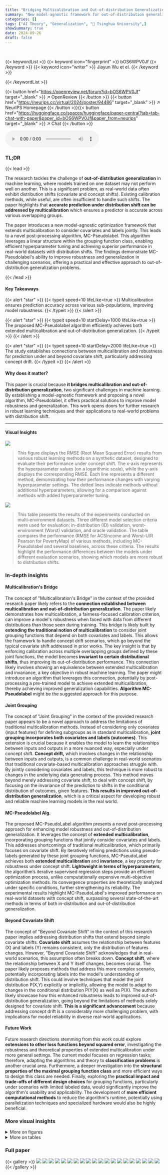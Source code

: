 ```yaml
---
title: "Bridging Multicalibration and Out-of-distribution Generalization Beyond Covariate Shift"
summary: "New model-agnostic framework for out-of-distribution generalization uses multicalibration across overlapping groups, showing improved robustness and prediction under various distribution shifts."
categories: []
tags: ["AI Theory", "Generalization", "🏢 Tsinghua University",]
showSummary: true
date: 2024-09-26
draft: false
---
```


<br>

{{< keywordList >}}
{{< keyword icon="fingerprint" >}} bOS6WPV0Jf {{< /keyword >}}
{{< keyword icon="writer" >}} Jiayun Wu et el. {{< /keyword >}}
 
{{< /keywordList >}}

{{< button href="https://openreview.net/forum?id=bOS6WPV0Jf" target="_blank" >}}
↗ OpenReview
{{< /button >}}
{{< button href="https://neurips.cc/virtual/2024/poster/94486" target="_blank" >}}
↗ NeurIPS Homepage
{{< /button >}}{{< button href="https://huggingface.co/spaces/huggingface/paper-central?tab=tab-chat-with-paper&paper_id=bOS6WPV0Jf&paper_from=neurips" target="_blank" >}}
↗ Chat
{{< /button >}}



<audio controls>
    <source src="https://ai-paper-reviewer.com/bOS6WPV0Jf/podcast.wav" type="audio/wav">
    Your browser does not support the audio element.
</audio>


### TL;DR


{{< lead >}}

The research tackles the challenge of **out-of-distribution generalization** in machine learning, where models trained on one dataset may not perform well on another.  This is a significant problem, as real-world data often exhibit distribution shifts (covariate and concept shifts).  Existing calibration methods, while useful, are often insufficient to handle such shifts.  The paper highlights that **accurate prediction under distribution shift can be addressed by multicalibration** which ensures a predictor is accurate across various overlapping groups. 

The paper introduces a new model-agnostic optimization framework that extends multicalibration to consider covariates and labels jointly.  This leads to a novel post-processing algorithm, MC-Pseudolabel. This algorithm leverages a linear structure within the grouping function class, enabling efficient hyperparameter tuning and achieving superior performance in real-world datasets with distribution shifts.  The findings demonstrate MC-Pseudolabel's ability to improve robustness and generalization in challenging scenarios, offering a practical and effective approach to out-of-distribution generalization problems.

{{< /lead >}}


#### Key Takeaways

{{< alert "star" >}}
{{< typeit speed=10 lifeLike=true >}} Multicalibration ensures prediction accuracy across various sub-populations, improving model robustness. {{< /typeit >}}
{{< /alert >}}

{{< alert "star" >}}
{{< typeit speed=10 startDelay=1000 lifeLike=true >}} The proposed MC-Pseudolabel algorithm efficiently achieves both extended multicalibration and out-of-distribution generalization. {{< /typeit >}}
{{< /alert >}}

{{< alert "star" >}}
{{< typeit speed=10 startDelay=2000 lifeLike=true >}} The study establishes connections between multicalibration and robustness for prediction under and beyond covariate shift, particularly addressing concept drift. {{< /typeit >}}
{{< /alert >}}

#### Why does it matter?
This paper is crucial because **it bridges multicalibration and out-of-distribution generalization**, two significant challenges in machine learning.  By establishing a model-agnostic framework and proposing a novel algorithm, MC-Pseudolabel, it offers practical solutions to improve model robustness and generalization.  This work opens doors for further research in robust learning techniques and their applications to real-world problems with distribution shift.

------
#### Visual Insights



![](https://ai-paper-reviewer.com/bOS6WPV0Jf/figures_16_1.jpg)

> This figure displays the RMSE (Root Mean Squared Error) results from various robust learning methods on a synthetic dataset, designed to evaluate their performance under concept shift. The x-axis represents the hyperparameter values (on a logarithmic scale), while the y-axis displays the corresponding RMSE. Each line represents a different method, demonstrating how their performance changes with varying hyperparameter settings. The dotted lines indicate methods without additional hyperparameters, allowing for a comparison against methods with added hyperparameter tuning.





![](https://ai-paper-reviewer.com/bOS6WPV0Jf/tables_9_1.jpg)

> This table presents the results of the experiments conducted on multi-environment datasets. Three different model selection criteria were used for evaluation: in-distribution (ID) validation, worst-environment (Worst) validation, and oracle validation.  The table compares the performance (RMSE for ACSIncome and Worst-U/R Pearson for PovertyMap) of various methods, including MC-Pseudolabel and several baselines, across these criteria. The results highlight the performance differences between the models under different evaluation scenarios, showing which models are more robust to distribution shifts.





### In-depth insights


#### Multicalibration's Bridge
The concept of "Multicalibration's Bridge" in the context of the provided research paper likely refers to the **connection established between multicalibration and out-of-distribution generalization**. The paper likely demonstrates how multicalibration, a fairness-focused calibration criterion, can improve a model's robustness when faced with data from different distributions than those seen during training. This bridge is likely built by **extending the traditional notion of multicalibration** to consider joint grouping functions that depend on both covariates and labels. This allows the framework to handle concept drift scenarios, which go beyond the typical covariate shift addressed in prior works.  The key insight is that by enforcing calibration across multiple overlapping groups defined by these joint functions, the model becomes **invariant to certain distributional shifts**, thus improving its out-of-distribution performance.  This connection likely involves showing an equivalence between extended multicalibration and invariance, a key objective in robust machine learning.  The paper might introduce an algorithm that leverages this connection, potentially by post-processing a pre-trained model to achieve extended multicalibration, thereby achieving improved generalization capabilities. **Algorithm MC-Pseudolabel** might be the suggested approach for this purpose.

#### Joint Grouping
The concept of "Joint Grouping" in the context of the provided research paper appears to be a novel approach to address the limitations of traditional multicalibration methods.  Instead of considering only covariates (input features) for defining subgroups as in standard multicalibration, **joint grouping incorporates both covariates and labels (outcomes)**. This extension is crucial because it enables the model to learn the relationships between inputs and outputs in a more nuanced way, especially under concept shift.  **Concept drift,** which involves changes in the relationship between inputs and outputs, is a common challenge in real-world scenarios that traditional covariate-based multicalibration approaches struggle with. By jointly considering covariates and labels, this technique is more robust to changes in the underlying data generating process. This method moves beyond merely addressing covariate shift, to deal with concept shift, by focusing on the invariance of the prediction to shifts in the conditional distribution of outcomes, given features.  **This results in improved out-of-distribution generalization**, which is a critical aspect for developing robust and reliable machine learning models in the real world.

#### MC-Pseudolabel Alg.
The proposed MC-PseudoLabel algorithm presents a novel post-processing approach for enhancing model robustness and out-of-distribution generalization.  It leverages the concept of **extended multicalibration**, incorporating grouping functions that jointly consider covariates and labels. This addresses shortcomings of traditional multicalibration, which primarily focuses on covariate shift.  By iteratively refining predictions using pseudo-labels generated by these joint grouping functions, MC-PseudoLabel achieves both **extended multicalibration** and **invariance**, a key property for robustness under concept shift.  **Lightweight in terms of hyperparameters**, the algorithm’s iterative supervised regression steps provide an efficient optimization process, unlike computationally expensive multi-objective optimization methods.  Its convergence properties are theoretically analyzed under specific conditions, further strengthening its reliability. The experimental results highlight MC-PseudoLabel's improved performance on real-world datasets with concept shift, surpassing several state-of-the-art methods in terms of both in-distribution and out-of-distribution generalization.

#### Beyond Covariate Shift
The concept of "Beyond Covariate Shift" in the context of this research paper implies addressing distribution shifts that extend beyond simple covariate shifts.  **Covariate shift** assumes the relationship between features (X) and labels (Y) remains consistent, only the distribution of features changes.  However, "Beyond Covariate Shift" acknowledges that in real-world scenarios, this assumption often breaks down.  **Concept shift**, where the relationship between X and Y itself changes, becomes crucial. The paper likely proposes methods that address this more complex scenario, potentially incorporating labels into the model's understanding of distribution shift. This could involve techniques that model the joint distribution P(X,Y) explicitly or implicitly, allowing the model to adapt to changes in the conditional distribution P(Y|X) as well as P(X).  The authors likely showcase how this enhanced robustness leads to improved out-of-distribution generalization, going beyond the limitations of methods solely designed for covariate shift.  **This is a significant advancement** because addressing concept drift is a considerably more challenging problem, with implications for model reliability in diverse real-world applications.

#### Future Work
Future research directions stemming from this work could explore **extensions to other loss functions beyond squared error**, investigating the robustness and theoretical properties of extended multicalibration under more general settings.  The current model focuses on regression tasks; therefore, adapting the algorithms and theory to **classification problems** is another crucial area.  Furthermore, a deeper investigation into the **structural properties of the maximal grouping function class** and more efficient ways to design this class are needed.  Finally, exploring the **practical impact and trade-offs of different design choices** for grouping functions, particularly under scenarios with limited labeled data, would significantly improve the algorithm's usability and applicability.  The development of **more efficient computational methods** to reduce the algorithm's runtime, potentially using parallelization techniques and specialized hardware would also be highly beneficial.


### More visual insights

<details>
<summary>More on figures
</summary>


![](https://ai-paper-reviewer.com/bOS6WPV0Jf/figures_17_1.jpg)

> This figure visualizes the iterative process of the MC-PseudoLabel algorithm.  The top row shows how the algorithm refines pseudolabels (generated by grouping functions) in relation to the model's predictions across different iterations (Step 0, Step 2, Step 4).  The bottom row shows the same pseudolabels against the spurious variable 'V'. The converging plots in both rows demonstrate how the algorithm iteratively adjusts predictions to achieve multicalibration and invariance, reducing the influence of spurious correlations.


![](https://ai-paper-reviewer.com/bOS6WPV0Jf/figures_18_1.jpg)

> This figure displays the relationship between a model's in-distribution performance (measured by ID validation RMSE) and its out-of-distribution performance (measured by test RMSE) on the VesselPower dataset.  The strong positive correlation (R²=0.96 for MC-Pseudolabel) indicates that the method's in-distribution performance is a good predictor of its out-of-distribution performance, a phenomenon known as 'accuracy-on-the-line'. This contrasts with other methods which show weaker correlations, suggesting that MC-Pseudolabel generalizes better to out-of-distribution data.


</details>




<details>
<summary>More on tables
</summary>


![](https://ai-paper-reviewer.com/bOS6WPV0Jf/tables_9_2.jpg)
> This table presents the results of experiments conducted in a single-environment setting, where algorithms are trained on a single source distribution and tested on a target dataset with distribution shift.  The table shows the performance of different methods, including the proposed MC-Pseudolabel algorithm and several baselines, using the ID (in-distribution) and Oracle (out-of-distribution) validation metrics.  The performance is measured using RMSE (Root Mean Squared Error), a common metric for regression tasks.

![](https://ai-paper-reviewer.com/bOS6WPV0Jf/tables_17_1.jpg)
> This table presents the results of experiments conducted on three multi-environment datasets (ACSIncome, PovertyMap, VesselPower).  Three model selection criteria were used to evaluate the performance of different algorithms: In-distribution (ID) validation using the average performance across training data; Worst-environment validation using the worst performance across all training environments; and Oracle validation which uses performance on a sampled test set. The table shows the performance (RMSE for ACSIncome and VesselPower, Worst-U/R Pearson for PovertyMap) for each algorithm under each selection criterion.  The lower RMSE and higher Worst-U/R Pearson values indicate better performance.

![](https://ai-paper-reviewer.com/bOS6WPV0Jf/tables_19_1.jpg)
> This table lists the hyperparameters used for the model architectures in the experiments.  It shows the architecture (linear model, MLP, and Resnet18-MS), hidden layer dimensions, optimizer (Adam), weight decay, loss function (MSE), learning rate, and batch size for each dataset (Simulation, ACSIncome, VesselPower, PovertyMap).  Note that the learning rate and batch size for ResNet18-MS follow the settings used in the WILDS benchmark.

![](https://ai-paper-reviewer.com/bOS6WPV0Jf/tables_19_2.jpg)
> This table presents the results of experiments conducted on three multi-environment datasets (ACSIncome, PovertyMap, and VesselPower).  Three different model selection criteria were used to evaluate the performance of various methods: In-distribution (ID) validation, Worst-case (Worst) validation across training environments, and Oracle validation.  The table compares the performance (RMSE for ACSIncome, Worst-U/R Pearson for PovertyMap) of MC-PseudoLabel against several baseline methods under each criterion.

</details>




### Full paper

{{< gallery >}}
<img src="https://ai-paper-reviewer.com/bOS6WPV0Jf/1.png" class="grid-w50 md:grid-w33 xl:grid-w25" />
<img src="https://ai-paper-reviewer.com/bOS6WPV0Jf/2.png" class="grid-w50 md:grid-w33 xl:grid-w25" />
<img src="https://ai-paper-reviewer.com/bOS6WPV0Jf/3.png" class="grid-w50 md:grid-w33 xl:grid-w25" />
<img src="https://ai-paper-reviewer.com/bOS6WPV0Jf/4.png" class="grid-w50 md:grid-w33 xl:grid-w25" />
<img src="https://ai-paper-reviewer.com/bOS6WPV0Jf/5.png" class="grid-w50 md:grid-w33 xl:grid-w25" />
<img src="https://ai-paper-reviewer.com/bOS6WPV0Jf/6.png" class="grid-w50 md:grid-w33 xl:grid-w25" />
<img src="https://ai-paper-reviewer.com/bOS6WPV0Jf/7.png" class="grid-w50 md:grid-w33 xl:grid-w25" />
<img src="https://ai-paper-reviewer.com/bOS6WPV0Jf/8.png" class="grid-w50 md:grid-w33 xl:grid-w25" />
<img src="https://ai-paper-reviewer.com/bOS6WPV0Jf/9.png" class="grid-w50 md:grid-w33 xl:grid-w25" />
<img src="https://ai-paper-reviewer.com/bOS6WPV0Jf/10.png" class="grid-w50 md:grid-w33 xl:grid-w25" />
<img src="https://ai-paper-reviewer.com/bOS6WPV0Jf/11.png" class="grid-w50 md:grid-w33 xl:grid-w25" />
<img src="https://ai-paper-reviewer.com/bOS6WPV0Jf/12.png" class="grid-w50 md:grid-w33 xl:grid-w25" />
<img src="https://ai-paper-reviewer.com/bOS6WPV0Jf/13.png" class="grid-w50 md:grid-w33 xl:grid-w25" />
<img src="https://ai-paper-reviewer.com/bOS6WPV0Jf/14.png" class="grid-w50 md:grid-w33 xl:grid-w25" />
<img src="https://ai-paper-reviewer.com/bOS6WPV0Jf/15.png" class="grid-w50 md:grid-w33 xl:grid-w25" />
<img src="https://ai-paper-reviewer.com/bOS6WPV0Jf/16.png" class="grid-w50 md:grid-w33 xl:grid-w25" />
<img src="https://ai-paper-reviewer.com/bOS6WPV0Jf/17.png" class="grid-w50 md:grid-w33 xl:grid-w25" />
<img src="https://ai-paper-reviewer.com/bOS6WPV0Jf/18.png" class="grid-w50 md:grid-w33 xl:grid-w25" />
<img src="https://ai-paper-reviewer.com/bOS6WPV0Jf/19.png" class="grid-w50 md:grid-w33 xl:grid-w25" />
<img src="https://ai-paper-reviewer.com/bOS6WPV0Jf/20.png" class="grid-w50 md:grid-w33 xl:grid-w25" />
{{< /gallery >}}